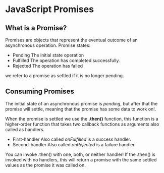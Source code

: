 # JavaScript Promises

## What is a Promise?

Promises are objects that represent the eventual outcome of an asynchronous operation.
Promise states:

+ Pending
    The initial state operation
+ Fulfilled
    The operation has completed successfully.
+ Rejected
    The operation has failed


we refer to a promise as settled if it is no longer pending.

## Consuming Promises

The initial state of an asynchronous promise is *pending*, but after that the promise will 
settle, meaning that the promise has some data to work on!. 

When the promise is settled we use the **.then()** function, this function is a higher-order function
that takes two callback functions as arguments also called as handlers.

+ First-handler
    Also called *onFulfilled* is a success handler.
+ Second-handler
    Also called *onRejected* is a failure handler.

You can invoke .then() with one, both, or neither handler!
If the .then() is invoked with no handlers, this will return a promise with the same settled
values as the promise it was called on.

